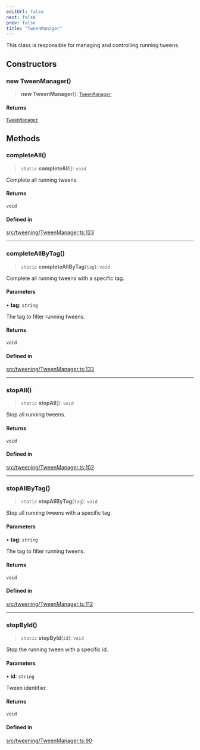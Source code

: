 ```yaml
---
editUrl: false
next: false
prev: false
title: "TweenManager"
---
```


This class is responsible for managing and controlling running tweens.

## Constructors

### new TweenManager()

> **new TweenManager**(): [`TweenManager`](/api/classes/tweenmanager/)

#### Returns

[`TweenManager`](/api/classes/tweenmanager/)

## Methods

### completeAll()

> `static` **completeAll**(): `void`

Complete all running tweens.

#### Returns

`void`

#### Defined in

[src/tweening/TweenManager.ts:123](https://github.com/agargaro/three.ez/blob/b06e30e89a1cb80df2de9df7c48590de59a134ce/src/tweening/TweenManager.ts#L123)

***

### completeAllByTag()

> `static` **completeAllByTag**(`tag`): `void`

Complete all running tweens with a specific tag.

#### Parameters

• **tag**: `string`

The tag to filter running tweens.

#### Returns

`void`

#### Defined in

[src/tweening/TweenManager.ts:133](https://github.com/agargaro/three.ez/blob/b06e30e89a1cb80df2de9df7c48590de59a134ce/src/tweening/TweenManager.ts#L133)

***

### stopAll()

> `static` **stopAll**(): `void`

Stop all running tweens.

#### Returns

`void`

#### Defined in

[src/tweening/TweenManager.ts:102](https://github.com/agargaro/three.ez/blob/b06e30e89a1cb80df2de9df7c48590de59a134ce/src/tweening/TweenManager.ts#L102)

***

### stopAllByTag()

> `static` **stopAllByTag**(`tag`): `void`

Stop all running tweens with a specific tag.

#### Parameters

• **tag**: `string`

The tag to filter running tweens.

#### Returns

`void`

#### Defined in

[src/tweening/TweenManager.ts:112](https://github.com/agargaro/three.ez/blob/b06e30e89a1cb80df2de9df7c48590de59a134ce/src/tweening/TweenManager.ts#L112)

***

### stopById()

> `static` **stopById**(`id`): `void`

Stop the running tween with a specific id.

#### Parameters

• **id**: `string`

Tween identifier.

#### Returns

`void`

#### Defined in

[src/tweening/TweenManager.ts:90](https://github.com/agargaro/three.ez/blob/b06e30e89a1cb80df2de9df7c48590de59a134ce/src/tweening/TweenManager.ts#L90)
